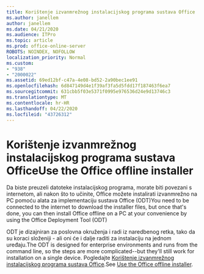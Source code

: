 ```yaml
---
title: Korištenje izvanmrežnog instalacijskog programa sustava Office
ms.author: janellem
author: janellem
ms.date: 04/21/2020
ms.audience: ITPro
ms.topic: article
ms.prod: office-online-server
ROBOTS: NOINDEX, NOFOLLOW
localization_priority: Normal
ms.custom:
- "938"
- "2000022"
ms.assetid: 69ed12bf-c47a-4e08-bd52-2a90bec1ee91
ms.openlocfilehash: 6d847149d4e1f39af3fa5d5fdd17f187463f6ea7
ms.sourcegitcommit: 631cbb5f03e5371f0995e976536d24e9d13746c3
ms.translationtype: MT
ms.contentlocale: hr-HR
ms.lasthandoff: 04/22/2020
ms.locfileid: "43726312"
---
```

# <a name="use-the-office-offline-installer"></a><span data-ttu-id="dd0fd-102">Korištenje izvanmrežnog instalacijskog programa sustava Office</span><span class="sxs-lookup"><span data-stu-id="dd0fd-102">Use the Office offline installer</span></span>

<span data-ttu-id="dd0fd-103">Da biste preuzeli datoteke instalacijskog programa, morate biti povezani s internetom, ali nakon što to učinite, Office možete instalirati izvanmrežno na PC pomoću alata za implementaciju sustava Office (ODT)</span><span class="sxs-lookup"><span data-stu-id="dd0fd-103">You need to be connected to the internet to download the installer files, but once that's done, you can then install Office offline on a PC at your convenience by using the Office Deployment Tool (ODT)</span></span>

<span data-ttu-id="dd0fd-104">ODT je dizajniran za poslovna okruženja i radi iz naredbenog retka, tako da su koraci složeniji - ali oni će i dalje raditi za instalaciju na jednom uređaju.</span><span class="sxs-lookup"><span data-stu-id="dd0fd-104">The ODT is designed for enterprise environments and runs from the command line, so the steps are more complicated--but they'll still work for installation on a single device.</span></span> <span data-ttu-id="dd0fd-105">Pogledajte [Korištenje izvanmrežnog instalacijskog programa sustava Office](https://support.office.com/article/f0a85fe7-118f-41cb-a791-d59cef96ad1c?wt.mc_id=Alchemy_ClientDIA).</span><span class="sxs-lookup"><span data-stu-id="dd0fd-105">See [Use the Office offline installer](https://support.office.com/article/f0a85fe7-118f-41cb-a791-d59cef96ad1c?wt.mc_id=Alchemy_ClientDIA).</span></span>
  
